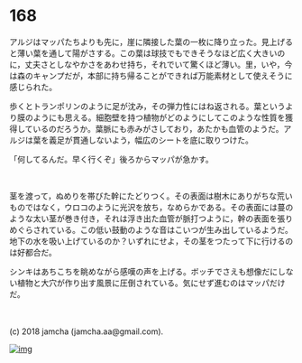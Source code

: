 # 168

アルジはマッパたちよりも先に，崖に隣接した葉の一枚に降り立った。見上げると薄い葉を通して陽がさする。この葉は球技でもできそうなほど広く大きいのに，丈夫さとしなやかさをあわせ持ち，それでいて驚くほど薄い。里，いや，今は森のキャンプだが，本部に持ち帰ることができれば万能素材として使えそうに感じられた。  

歩くとトランポリンのように足が沈み，その弾力性にはね返される。葉というより膜のようにも思える。細胞壁を持つ植物がどのようにしてこのような性質を獲得しているのだろうか。葉脈にも赤みがさしており，あたかも血管のようだ。アルジは葉を義足が貫通しないよう，幅広のシートを底に取りつけた。  

「何してるんだ。早く行くぞ」後ろからマッパが急かす。  

<br>  

茎を渡って，ぬめりを帯びた幹にたどりつく。その表面は樹木にありがちな荒いものではなく，ウロコのように光沢を放ち，なめらかである。その表面には蔓のような太い茎が巻き付き，それは浮き出た血管が脈打つように，幹の表面を張りめぐらされている。この低い鼓動のような音はこいつが生み出しているようだ。地下の水を吸い上げているのか？いずれにせよ，その茎をつたって下に行けるのは好都合だ。  

シンキはあちこちを眺めながら感嘆の声を上げる。ボッチでさえも想像だにしない植物と大穴が作り出す風景に圧倒されている。気にせず進むのはマッパだけだ。  

<br>  
<br>  
(c) 2018 jamcha (jamcha.aa@gmail.com).  

[![img](http://i.creativecommons.org/l/by-nc-sa/4.0/88x31.png)](http://creativecommons.org/licenses/by-nc-sa/4.0/deed)
